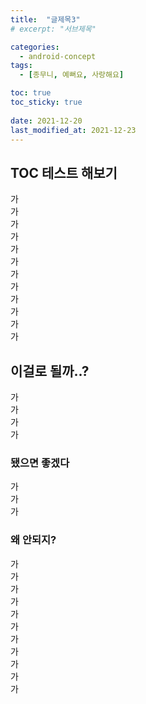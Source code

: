```yaml
---
title:  "글제목3"
# excerpt: "서브제목"

categories:
  - android-concept
tags:
  - [종무니, 예뻐요, 사랑해요]

toc: true
toc_sticky: true
 
date: 2021-12-20
last_modified_at: 2021-12-23
---
```


## TOC 테스트 해보기

가 <br>
가 <br>
가 <br>
가 <br>
가 <br>
가 <br>
가 <br>
가 <br>
가 <br>
가 <br>
가 <br>
가 <br>

## 이걸로 될까..?
가 <br>
가 <br>
가 <br>
가 <br>

### 됐으면 좋겠다

가 <br> 가 <br> 가 <br>

### 왜 안되지?
가 <br> 가 <br> 가 <br> 가 <br> 가 <br>
가 <br>가 <br>가 <br>가 <br>가 <br>가 <br>
